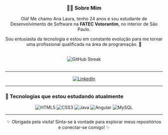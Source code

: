 <div align="center">
  <h3>👩‍💻 Sobre Mim</h3>
  <p>Olá! Me chamo Ana Laura, tenho 24 anos e sou estudante de Desenvolvimento de Software na <strong>FATEC Votorantim</strong>, no interior de São Paulo.</p>
  <p>Sou entusiasta da tecnologia e estou em constante evolução para me tornar uma profissional qualificada na área de programação. 🚀</p>
</div>

<br>

<div align="center">
  <img src="https://streak-stats.demolab.com/?user=AnaLauraMartinsS&theme=tokyonight" alt="GitHub Streak" />
</div>

<br>

<hr>

<div align="center">
  <a href="https://www.linkedin.com/in/ana-laura-martins-souto-67a68a206/" target="_blank">
    <img src="https://img.shields.io/badge/-LinkedIn-%230077B5?style=for-the-badge&logo=linkedin&logoColor=white" alt="LinkedIn">
  </a>
</div>

---

### 🌱 Tecnologias que estou estudando atualmente

<div align="center">
  <img alt="HTML5" src="https://img.shields.io/badge/HTML5-E34F26?style=for-the-badge&logo=html5&logoColor=white"/>
  <img alt="CSS3" src="https://img.shields.io/badge/CSS3-239120?style=for-the-badge&logo=css3&logoColor=white"/>
  <img alt="Java" src="https://img.shields.io/badge/Java-ED8B00?style=for-the-badge&logo=openjdk&logoColor=white"/>
  <img alt="Angular" src="https://img.shields.io/badge/Angular-DD0031?style=for-the-badge&logo=angular&logoColor=white"/>
  <img alt="MySQL" src="https://img.shields.io/badge/MySQL-00758F?style=for-the-badge&logo=mysql&logoColor=white"/>
</div>

---

<div align="center">
  ✨ Obrigada pela visita! Sinta-se à vontade para explorar meus repositórios e conectar-se comigo! ✨
</div>
